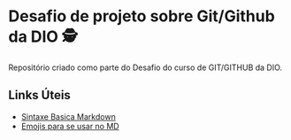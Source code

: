 # Desafio de projeto sobre Git/Github da DIO 🕵️
Repositório criado como parte do Desafio do curso de GIT/GITHUB da DIO.

## Links Úteis

 - [Sintaxe Basica Markdown](https://www.markdownguide.org/basic-syntax/)
 - [Emojis para se usar no MD](https://emojipedia.org/)
